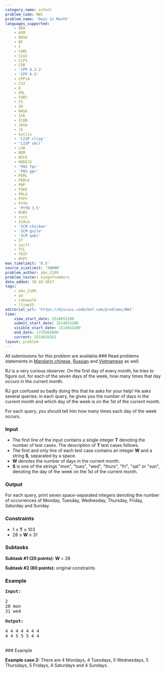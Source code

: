 ```yaml
---
category_name: school
problem_code: NW1
problem_name: 'Days in Month'
languages_supported:
    - ADA
    - ASM
    - BASH
    - BF
    - C
    - CAML
    - CLOJ
    - CLPS
    - COB
    - 'CPP 4.3.2'
    - 'CPP 6.3'
    - CPP14
    - CS2
    - D
    - ERL
    - FORT
    - FS
    - GO
    - HASK
    - ICK
    - ICON
    - JAVA
    - JS
    - kotlin
    - 'LISP clisp'
    - 'LISP sbcl'
    - LUA
    - NEM
    - NICE
    - NODEJS
    - 'PAS fpc'
    - 'PAS gpc'
    - PERL
    - PERL6
    - PHP
    - PIKE
    - PRLG
    - PYPY
    - PYTH
    - 'PYTH 3.5'
    - RUBY
    - rust
    - SCALA
    - 'SCM chicken'
    - 'SCM guile'
    - 'SCM qobi'
    - ST
    - swift
    - TCL
    - TEXT
    - WSPC
max_timelimit: '0.5'
source_sizelimit: '50000'
problem_author: abx_2109
problem_tester: kingofnumbers
date_added: 30-10-2017
tags:
    - abx_2109
    - ad
    - cakewalk
    - ltime55
editorial_url: 'https://discuss.codechef.com/problems/NW1'
time:
    view_start_date: 1514653200
    submit_start_date: 1514653200
    visible_start_date: 1514653200
    end_date: 1735669800
    current: 1514816562
layout: problem
---
```

All submissions for this problem are available.### Read problems statements in [Mandarin chinese](http://www.codechef.com/download/translated/LTIME55/mandarin/NW1.pdf), [Russian](http://www.codechef.com/download/translated/LTIME55/russian/NW1.pdf) and [Vietnamese](http://www.codechef.com/download/translated/LTIME55/vietnamese/NW1.pdf) as well.

RJ is a very curious observer. On the first day of every month, he tries to figure out, for each of the seven days of the week, how many times that day occurs in the current month.

RJ got confused so badly doing this that he asks for your help! He asks several queries; in each query, he gives you the number of days in the current month and which day of the week is on the 1st of the current month.

For each query, you should tell him how many times each day of the week occurs.

### Input

- The first line of the input contains a single integer **T** denoting the number of test cases. The description of **T** test cases follows.
- The first and only line of each test case contains an integer **W** and a string **S**, separated by a space.
- **W** denotes the number of days in the current month.
- **S** is one of the strings "mon", "tues", "wed", "thurs", "fri", "sat" or "sun", denoting the day of the week on the 1st of the current month.

### Output

For each query, print seven space-separated integers denoting the number of occurrences of Monday, Tuesday, Wednesday, Thursday, Friday, Saturday and Sunday.

### Constraints

- 1 ≤ **T** ≤ 103
- 28 ≤ **W** ≤ 31

### Subtasks

**Subtask #1 (20 points):** **W** = 28

**Subtask #2 (80 points):** original constraints

### Example

<pre><b>Input:</b>

2
28 mon
31 wed

<b>Output:</b>

4 4 4 4 4 4 4
4 4 5 5 5 4 4

</pre>### Example
**Example case 2:** There are 4 Mondays, 4 Tuesdays, 5 Wednesdays, 5 Thursdays, 5 Fridays, 4 Saturdays and 4 Sundays.
